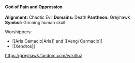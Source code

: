 #### God of Pain and Oppression

**Alignment:** Chaotic Evil
**Domains:** Death
**Pantheon:** Greyhawk
**Symbol:** Grinning human skull

Worshippers:
- [[Arla Camaclo|Arla]] and [[Vengi Carmaclo]] 
- [[Xendros]]

https://greyhawk.fandom.com/wiki/Iuz

